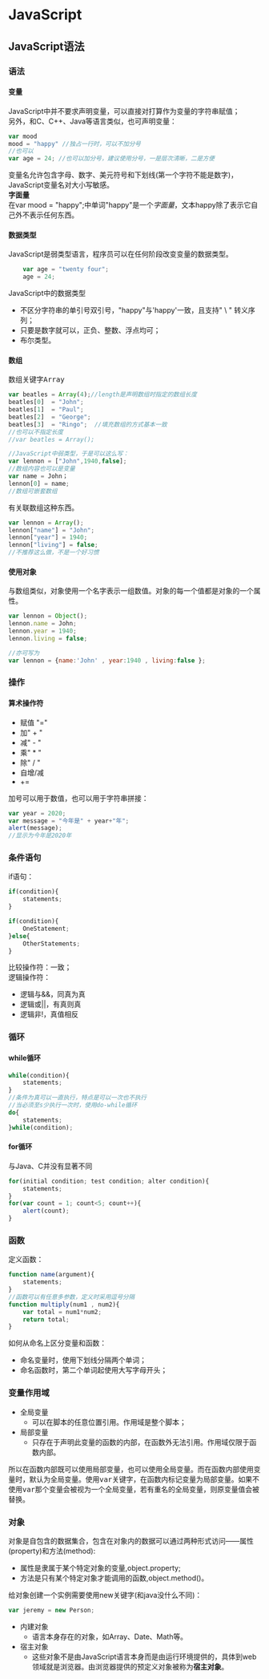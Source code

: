 # JavaScript

## JavaScript语法

### 语法

#### 变量

JavaScript中并不要求声明变量，可以直接对打算作为变量的字符串赋值；  
另外，和C、C++、Java等语言类似，也可声明变量：  

```javascript
var mood  
mood = "happy" //独占一行时，可以不加分号
//也可以
var age = 24; //也可以加分号，建议使用分号，一是层次清晰，二是方便
```  

变量名允许包含字母、数字、美元符号和下划线(第一个字符不能是数字)，JavaScript变量名对大小写敏感。  
**字面量**  
在var mood = "happy";中单词"happy"是一个*字面量*，文本happy除了表示它自己外不表示任何东西。  

#### 数据类型  

JavaScript是弱类型语言，程序员可以在任何阶段改变变量的数据类型。

```javascript
    var age = "twenty four";
    age = 24;
```

JavaScript中的数据类型

* 不区分字符串的单引号双引号，"happy"与'happy'一致，且支持" \ " 转义序列；
* 只要是数字就可以，正负、整数、浮点均可；
* 布尔类型。

#### 数组

数组关键字<kbd>Array</kbd>  

```JavaScript
var beatles = Array(4);//length是声明数组时指定的数组长度
beatles[0]  = "John";
beatles[1]  = "Paul";
beatles[2]  = "George";
beatles[3]  = "Ringo";  //填充数组的方式基本一致
//也可以不指定长度
//var beatles = Array();

//JavaScript中弱类型，于是可以这么写：
var lennon = ["John",1940,false];
//数组内容也可以是变量
var name = John；
lennon[0] = name;
//数组可嵌套数组
```  

有关联数组这种东西。

```JavaScript
var lennon = Array();
lennon["name"] = "John";
lennon["year"] = 1940;
lennon["living"] = false;
//不推荐这么做，不是一个好习惯
```

#### 使用对象

与数组类似，对象使用一个名字表示一组数值。对象的每一个值都是对象的一个属性。

```JavaScript
var lennon = Object();
lennon.name = John;
lennon.year = 1940;
lennon.living = false;

//亦可写为
var lennon = {name:'John' , year:1940 , living:false };
```

### 操作

#### 算术操作符

* 赋值 "="
* 加" + "
* 减" - "
* 乘" * "
* 除" / "
* 自增/减
* +=

加号可以用于数值，也可以用于字符串拼接：  

```JavaScript
var year = 2020;
var message = "今年是" + year+"年";
alert(message);
//显示为今年是2020年
```

### 条件语句

if语句：

```JavaScript
if(condition){
    statements;
}

if(condition){
    OneStatement;
}else{
    OtherStatements;
}
```

比较操作符：一致；<br>
逻辑操作符：

* 逻辑与&&，同真为真
* 逻辑或||，有真则真
* 逻辑非!，真值相反

### 循环

#### while循环

```JavaScript
while(condition){
    statements;
}
//条件为真可以一直执行，特点是可以一次也不执行
//当必须至s少执行一次时，使用do-while循环
do{
    statements;
}while(condition);
```

#### for循环

与Java、C并没有显著不同

```JavaScript
for(initial condition; test condition; alter condition){
    statements;
}
for(var count = 1; count<5; count++){
    alert(count);
}
```

### 函数

定义函数：

```JavaScript
function name(argument){
    statements;
}
//函数可以有任意多参数，定义时采用逗号分隔
function multiply(num1 , num2){
    var total = num1*num2;
    return total;
}
```

如何从命名上区分变量和函数：

* 命名变量时，使用下划线分隔两个单词；
* 命名函数时，第二个单词起使用大写字母开头；

### 变量作用域

* 全局变量
  * 可以在脚本的任意位置引用。作用域是整个脚本；
* 局部变量
  * 只存在于声明此变量的函数的内部，在函数外无法引用。作用域仅限于函数内部。

所以在函数内部既可以使用局部变量，也可以使用全局变量。而在函数内部使用变量时，默认为全局变量。使用<kbd>var</kbd>关键字，在函数内标记变量为局部变量。如果不使用<kbd>var</kbd>那个变量会被视为一个全局变量，若有重名的全局变量，则原变量值会被替换。

### 对象

对象是自包含的数据集合，包含在对象内的数据可以通过两种形式访问——属性(property)和方法(method):

* 属性是隶属于某个特定对象的变量,object.property;
* 方法是只有某个特定对象才能调用的函数,object.method()。

给对象创建一个实例需要使用new关键字(和java没什么不同)：

```JavaScript
var jeremy = new Person;
```

* 内建对象
  * 语言本身存在的对象，如Array、Date、Math等。
* 宿主对象
  * 这些对象不是由JavaScript语言本身而是由运行环境提供的，具体到web领域就是浏览器。由浏览器提供的预定义对象被称为**宿主对象**。
